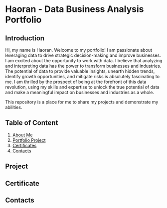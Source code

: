 # Haoran - Data Business Analysis Portfolio

## Introduction <a name="About"></a>

Hi, my name is Haoran. Welcome to my portfolio! I am passionate about leveraging data to drive strategic decision-making and improve businesses. I am excited about the opportunity to work with data. I believe that analyzing and interpreting data has the power to transform businesses and industries. The potential of data to provide valuable insights, unearth hidden trends, identify growth opportunities, and mitigate risks is absolutely fascinating to me. I am thrilled by the prospect of being at the forefront of this data revolution, using my skills and expertise to unlock the true potential of data and make a meaningful impact on businesses and industries as a whole.

This repository is a place for me to share my projects and demonstrate my abilities.

## Table of Content
1. [About Me](#About)
2. [Portfolio Project](#Projects)
3. [Certificates](#Certificates)
4. [Contacts](#Contacts)

## Project <a name="Projects"></a>

## Certificate <a name="Certificates"></a>

## Contacts <a name="Contacts"></a>
